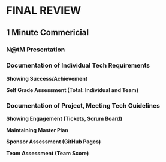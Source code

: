 # FINAL REVIEW

## 1 Minute Commericial

### N@tM Presentation

### Documentation of Individual Tech Requirements
**Showing Success/Achievement**

**Self Grade Assessment (Total: Individual and Team)**


### Documentation of Project, Meeting Tech Guidelines
**Showing Engagement (Tickets, Scrum Board)**

**Maintaining Master Plan**

**Sponsor Assessment (GitHub Pages)**

**Team Assessment (Team Score)**
